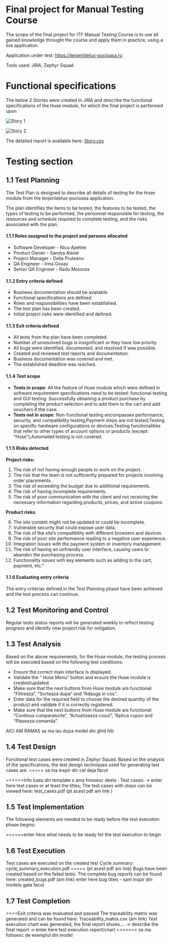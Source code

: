 # Final project for Manual Testing Course

The scope of the final project for ITF Manual Testing Course is to use all gained knowledge throught the course and apply them in practice, using a live application.

Application under test: https://lenjeriidelux-pucioasa.ro

Tools used: JIRA, Zephyr Squad

# Functional specifications

The below 2 Stories were created in JIRA and describe the functional specifications of the Huse module, for which the final project is performed upon


![Story 1](https://github.com/user-attachments/assets/5eb69dc1-1603-4fea-836e-916cb0e0411e)



![Story 2](https://github.com/user-attachments/assets/92787184-e1fc-4012-8321-fd11a431be47)


The detailed report is available here: [Story.csv]()



# Testing section
## 1.1 Test Planning
The Test Plan is designed to describe all details of testing for the Huse module from the lenjeriidelux-pucioasa application. 

The plan identifies the items to be tested, the features to be tested, the types of testing to be performed, the personnel responsible for testing, the resources and schedule required to complete testing, and the risks associated with the plan.

#### 1.1.1 Roles assigned to the project and persons allocated

* Software Developer - Nicu Apetrei 
* Product Owner	     - Sandra Alexei  
* Project Manager    - Delia Pruteanu 
* QA Engineer        - Irina Gosav    
* Senior QA Engineer - Radu Molocea

#### 1.1.2 Entry criteria defined
* Business documentation should be available.
* Functional specifications are defined
* Roles and responsibilities have been established.
* The test plan has been created.
* Initial project risks were identified and defined.


#### 1.1.3 Exit criteria defined
* All tests from the plan have been completed.
* Number of unresolved bugs is insignificant or they have low priority
* All bugs were identified, documented, and resolved if was possible.
* Created and reviewed test reports and documentation.
* Business documentation was covered and met.
* The established deadline was reached.


#### 1.1.4 Test scope
* **Tests in scope:** All the feature of Huse module which were defined in software requirement specifications need to be tested: functional testing and GUI testing. Successfully obtaining a product purchase by completing the product selection and to add them to the cart and add vouchers if the case.
* **Tests not in scope:** Non-functional testing encompasses performance, security, and compatibility testing;Payment steps are not tested;Testing on specific hardware configurations or devices;Testing functionalities that refer to other types of account options or products (except: “Huse”);Automated testing is not covered.


#### 1.1.5 Risks detected

**Project risks:**
  
1.	The risk of not having enough people to work on the project.
2.  The risk that the team is not sufficiently prepared for projects involving order placements.
3.  The risk of exceeding the budget due to additional requirements.
4.	The risk of having incomplete requirements.
5.	The risk of poor communication with the client and not receiving the necessary information regarding products, prices, and active coupons.

  
**Product risks:**
  
6.	The site content might not be updated or could be incomplete.
7.	Vulnerable security that could expose user data.
8.	The risk of the site’s compatibility with different browsers and devices.
9.	The risk of poor site performance leading to a negative user experience.
10.	Integration issues with the payment system or inventory management.
11.	The risk of having an unfriendly user interface, causing users to abandon the purchasing process.
12.	Functionality issues with key elements such as adding to the cart, payment, etc."


#### 1.1.6 Evaluating entry criteria
The entry criterias defined in the Test Planning phase have been achieved and the test process can continue.

## 1.2 Test Monitoring and Control

Regular tests status reports will be generated weekly to reflect testing progress and identify new project risk for mitigation.

## 1.3 Test Analysis
Based on the above requirements, for the Huse module, the testing process will be executed based on the following test conditions:

*	Ensure the correct main interface is displayed. 
* Validate the “ Huse Menu” button and ensure the Huse module is created/updated.
* Make sure that the next buttons from Huse module are functional: “Filtreaza”, "Sorteaza dupa” and “Adauga in cos”.
* Enter data for the required field to choose the desired quantity of the product and validate if it is correctly registered.
* Make sure that the next buttons from Huse module are functional: “Continua cumparaturile”, “Actualizeaza cosul”, “Aplica cupon and “Plaseaza comanda”.


AICI AM RAMAS sa ma iau dupa model din ghid hib


## 1.4 Test Design
Functional test cases were created in Zephyr Squad. Based on the analysis of the specifications, the test design techniques used for generating test cases are: ===== sa ma inspir din cel deja facut 

======Info luata din template s ama folosesc deele  : Test cases: -> enter here test cases or at least the titles; The test cases with steps can be viewed here: test_cases.pdf (pt acest pdf am link )

## 1.5 Test Implementation
The following elements are needed to be ready before the test execution phase begins:

======enter here what needs to be ready for the test execution to begin

## 1.6 Test Execution
Test cases are executed on the created test Cycle summary:  cycle_summary_execution.pdf ===== (pt acest pdf am link)
Bugs have been created based on the failed tests. The complete bug reports can be found here: created_bugs.pdf (am link)
enter here bug titles -   sam inspir din modelu gata facut

## 1.7 Test Completion
====Exit criteria was evaluated and passed
The traceability matrix was generated and can be found here: Traceability_matrix.csv (am link)
Test execution chart was generated, the final report shows.... -> describe the final report
-> enter here test execution report/chart ======= sa ma folosesc de  exemplul din model 



